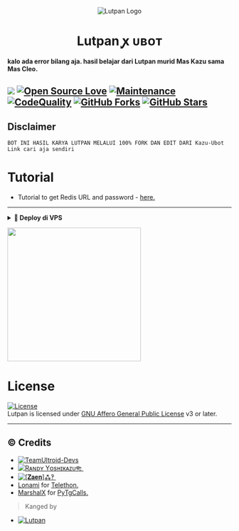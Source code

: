 <p align="center">
  <img src="https://graph.org/file/ad02750e78083a8c57e90.jpg" alt="Lutpan Logo">
</p>
<h1 align="center">
  <b>Lutpan ꭙ ᴜʙᴏᴛ​</b>
</h1>

<b> kalo ada error bilang aja. hasil belajar dari Lutpan murid Mas Kazu sama Mas Cleo.</b>

<a href="https://github.com/lutpanstein/Lutpan-Ubot/commits"> <img src="https://github.com/lutpanstein/Lutpan-Ubot?color=red&logo=github&logoColor=blue&style=for-the-badge" /></a>
[![Open Source Love](https://badges.frapsoft.com/os/v2/open-source.png?v=103)](https://github.com/lutpanstein/Lutpan-Ubot)
[![Maintenance](https://img.shields.io/badge/Maintained%3F-Yes-blue)](https://github.com/lutpanstein/Lutpan-Ubot/graphs/commit-activity)
[![CodeQuality](https://img.shields.io/codacy/grade/ad02750e78083a8c57e90?color=blue&logo=codacy)](https://app.codacy.com/gh/lutpanstein/Lutpan-Ubot/dashboard)
[![GitHub Forks](https://img.shields.io/github/forks/lutpanstein/lutpansteinubot?&logo=github)](https://github.com/lutpanstein/Lutpan-Ubot/fork)
[![GitHub Stars](https://img.shields.io/github/stars/lutpanstein/Lutpan-Ubot?&logo=github)](https://github.com/lutpanstein/Lutpan-Ubot/stargazers)
----

## Disclaimer

```
BOT INI HASIL KARYA LUTPAN MELALUI 100% FORK DAN EDIT DARI Kazu-Ubot Link cari aja sendiri
```

# Tutorial 
- Tutorial to get Redis URL and password - [here.](./resources/extras/redistut.md)
---

<details>
<summary><b>🔗 Deploy di VPS</b></summary>
<br>

### Tutorial Deploy di VPS


• `sudo apt-get install ffmpeg -y`

• `sudo apt-get install mediainfo`

• `pip3 install pytgcalls==3.0.0.dev22`

• `pip install pyUltroid`

 • `git clone https://github.com/lutpanstein/Lutpan-Ubot`

 • `cd Lutpan-Ubot`

 • `pip3 install requirements.txt`
 
 • `pip3 install --no-cache-dir -r re*/st*/op*.txt`

 • `cp .env.sample .env`

 • `nano config.env`
  - isi vars
  - Jika sudah 
  - ketik ctrl + S
  - ctrl + X

 • `screen -S Lutpan`

 • `bash startup`

</details>

<p><a href="https://heroku.com/deploy?template=https://github.com/lutpanstein/Lutpan-Ubot"><img src="https://img.shields.io/badge/BUAT DI-HEROKU-aqua?style=plastic&logo=heroku&logoColor=pink"width="300" /></a></p>

</details>

# License
[![License](https://www.gnu.org/graphics/agplv3-155x51.png)](LICENSE)   
Lutpan is licensed under [GNU Affero General Public License](https://www.gnu.org/licenses/agpl-3.0.en.html) v3 or later.

---

## © Credits
* [![TeamUltroid-Devs](https://img.shields.io/static/v1?label=Teamultroid&message=devs&color=critical)](https://t.me/UltroidDevs)
* [![Rᴀɴᴅʏ Yᴏsʜɪᴋᴀᴢᴜ𐦝 ⁪⁬⁮⁮⁮](https://img.shields.io/static/v1?label=Rᴀɴᴅʏ&message=Yᴏsʜɪᴋᴀᴢᴜ𐦝&color=critical)](https://t.me/xtsea)
* [![[𝐙𝐚𝐞𝐧]ꗈ‽ ⁪⁬⁮⁮⁮](https://img.shields.io/static/v1?label=[𝐙𝐚𝐞𝐧]&message=ꗈ‽&color=critical)](https://t.me/TeleUdahRusak)
* [Lonami](https://github.com/LonamiWebs/) for [Telethon.](https://github.com/LonamiWebs/Telethon)
* [MarshalX](https://github.com/MarshalX) for [PyTgCalls.](https://github.com/MarshalX/tgcalls)

> Kanged by
* [![Lutpan](https://img.shields.io/static/v1?label=Lutpan&message=ꭙ&color=critical)](https://t.me/Lutpanstein)
